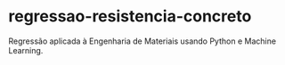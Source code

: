 # regressao-resistencia-concreto
Regressão aplicada à Engenharia de Materiais usando Python e Machine Learning.
